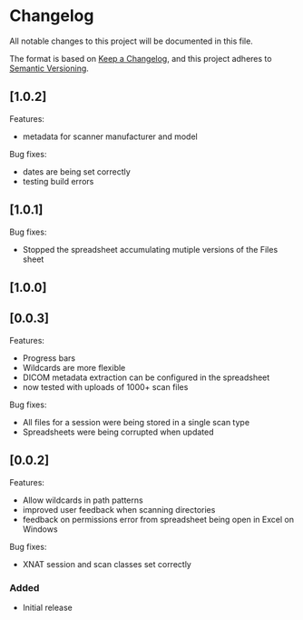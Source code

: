 # Changelog

All notable changes to this project will be documented in this file.

The format is based on [Keep a Changelog](https://keepachangelog.com/en/1.0.0/),
and this project adheres to [Semantic Versioning](https://semver.org/spec/v2.0.0.html).

## [1.0.2]

Features:

- metadata for scanner manufacturer and model

Bug fixes:

- dates are being set correctly
- testing build errors

## [1.0.1]

Bug fixes:

- Stopped the spreadsheet accumulating mutiple versions of the Files sheet

## [1.0.0]

## [0.0.3]

Features:

- Progress bars
- Wildcards are more flexible
- DICOM metadata extraction can be configured in the spreadsheet
- now tested with uploads of 1000+ scan files

Bug fixes:

- All files for a session were being stored in a single scan type
- Spreadsheets were being corrupted when updated

## [0.0.2]

Features:

- Allow wildcards in path patterns
- improved user feedback when scanning directories
- feedback on permissions error from spreadsheet being open in Excel on Windows

Bug fixes:

- XNAT session and scan classes set correctly

### Added 

- Initial release

[0.0.1]: https://github.com/Sydney-Informatics-Hub/xnat-uploader/
